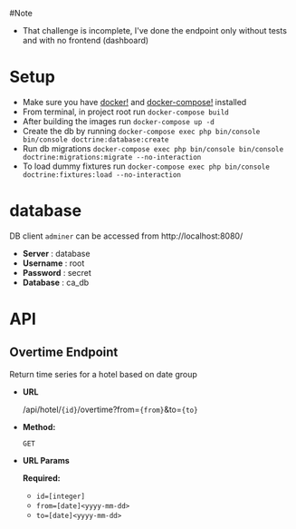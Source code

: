 #Note
- That challenge is incomplete, I've done the endpoint only without tests and with no frontend (dashboard)

# Setup

- Make sure you have [docker!](https://docs.docker.com/get-docker/) and [docker-compose!](https://docs.docker.com/compose/install/) installed
- From terminal, in project root run `docker-compose build`
- After building the images run `docker-compose up -d`
- Create the db by running `docker-compose exec php bin/console bin/console doctrine:database:create`
- Run db migrations `docker-compose exec php bin/console bin/console doctrine:migrations:migrate --no-interaction`
- To load dummy fixtures run `docker-compose exec php bin/console doctrine:fixtures:load --no-interaction` 

# database
DB client `adminer` can be accessed from http://localhost:8080/
- **Server** : database
- **Username** : root
- **Password** : secret
- **Database** : ca_db


# API

**Overtime Endpoint**
----
Return time series for a hotel based on date group

* **URL**

  /api/hotel/`{id}`/overtime?from=`{from}`&to=`{to}`

* **Method:**

  `GET`


*  **URL Params**

   **Required:**

    -   `id=[integer]`
    -   `from=[date]<yyyy-mm-dd>`
    -   `to=[date]<yyyy-mm-dd>`
    
